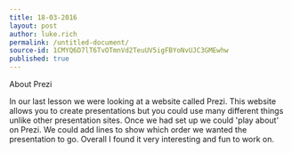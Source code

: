 ```yaml
---
title: 18-03-2016
layout: post
author: luke.rich
permalink: /untitled-document/
source-id: 1CMYQ6D7lT6TvOTmnVd2TeuUV5igFBYoNvUJC3GMEwhw
published: true
---
```

About Prezi

In our last lesson we were looking at a website called Prezi. This website allows you to create presentations but you could use many different things unlike other presentation sites. Once we had set up we could 'play about' on Prezi. We could add lines to show which order we wanted the presentation to go. Overall I found it very interesting and fun to work on.

